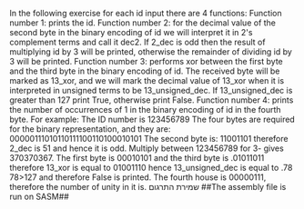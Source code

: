 In the following exercise for each id input there are 4 functions: Function number 1: prints the id.
Function number 2: for the decimal value of the second byte in the binary encoding of id we will interpret it in 2's complement terms and call it dec2. If 2_dec is odd then the result of multiplying id by 3 will be printed, otherwise the remainder of dividing id by 3 will be printed.
Function number 3: performs xor between the first byte and the third byte in the binary encoding of id. The received byte will be marked as 13_xor, and we will mark the decimal value of 13_xor when it is interpreted in unsigned terms to be 13_unsigned_dec. If 13_unsigned_dec is greater than 127 print True, otherwise print False.
Function number 4: prints the number of occurrences of 1 in the binary encoding of id in the fourth byte.
For example:
  The ID number is 123456789
  The four bytes are required for the binary representation, and they are: 00000111010110111100110100010101
The second byte is: 11001101 therefore 2_dec is 51 and hence it is odd. Multiply between
123456789 for 3- gives 370370367.
The first byte is 00010101 and the third byte is .01011011 therefore 13_xor is equal to 01001110 hence 13_unsigned_dec is equal to .78 78>127 and therefore False is printed.
The fourth house is 00000111, therefore the number of unity in it is.
שמירת התרגום
##The assembly file is run on SASM##
